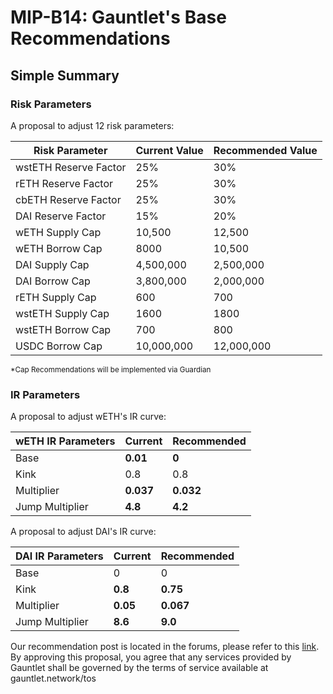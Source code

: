 # MIP-B14: Gauntlet's Base Recommendations

## Simple Summary

### Risk Parameters

A proposal to adjust 12 risk parameters:

| Risk Parameter        | Current Value | Recommended Value |
| --------------------- | ------------- | ----------------- |
| wstETH Reserve Factor | 25%           | 30%               |
| rETH Reserve Factor   | 25%           | 30%               |
| cbETH Reserve Factor  | 25%           | 30%               |
| DAI Reserve Factor    | 15%           | 20%               |
| wETH Supply Cap       | 10,500        | 12,500            |
| wETH Borrow Cap       | 8000          | 10,500            |
| DAI Supply Cap        | 4,500,000     | 2,500,000         |
| DAI Borrow Cap        | 3,800,000     | 2,000,000         |
| rETH Supply Cap       | 600           | 700               |
| wstETH Supply Cap     | 1600          | 1800              |
| wstETH Borrow Cap     | 700           | 800               |
| USDC Borrow Cap       | 10,000,000    | 12,000,000        |

<sub> \*Cap Recommendations will be implemented via Guardian </sub>

### IR Parameters

A proposal to adjust wETH's IR curve:

| wETH IR Parameters | Current   | Recommended |
| ------------------ | --------- | ----------- |
| Base               | **0.01**  | **0**       |
| Kink               | 0.8       | 0.8         |
| Multiplier         | **0.037** | **0.032**   |
| Jump Multiplier    | **4.8**   | **4.2**     |

A proposal to adjust DAI's IR curve:

| DAI IR Parameters | Current  | Recommended |
| ----------------- | -------- | ----------- |
| Base              | 0        | 0           |
| Kink              | **0.8**  | **0.75**    |
| Multiplier        | **0.05** | **0.067**   |
| Jump Multiplier   | **8.6**  | **9.0**     |

Our recommendation post is located in the forums, please refer to this
[link](https://forum.moonwell.fi/t/gauntlet-s-base-moonbeam-moonriver-recommendations-2024-02-28/800).
By approving this proposal, you agree that any services provided by Gauntlet
shall be governed by the terms of service available at gauntlet.network/tos
